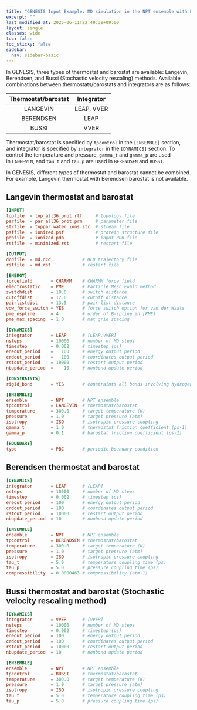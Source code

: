 ```yaml
---
title: "GENESIS Input Example: MD simulation in the NPT ensemble with Langevin, Berendsen, and Bussi thermostat and barostat"
excerpt: ""
last_modified_at: 2025-06-11T22:49:38+09:00
layout: single
classes: wide
toc: false
toc_sticky: false
sidebar:
  nav: sidebar-basic
---
```



In GENESIS, three types of thermostat and barostat are available: Langevin,
Berendsen, and Bussi (Stochastic velocity rescaling) methods.  Available
combinations between thermostats/barostats and integrators are as follows:

| Thermostat/barostat | Integrator |
|:---:|:---:|
| LANGEVIN  | LEAP, VVER |
| BERENDSEN |    LEAP |
|   BUSSI   |    VVER |


Thermostat/barostat is specified by `tpcontrol` in the `[ENSEMBLE]` section, and
integrator is specified by `integrator` in the `[DYNAMICS]` section. To control
the temperature and pressure, `gamma_t` and `gamma_p` are used in `LANGEVIN`,
and `tau_t` and `tau_p` are used in `BERENDSEN` and `BUSSI`.

In GENESIS, different types of thermostat and barostat cannot be combined. For
example, Langevin thermostat with Berendsen barostat is not available.

## Langevin thermostat and barostat

```toml
[INPUT]
topfile  = top_all36_prot.rtf     # topology file
parfile  = par_all36_prot.prm     # parameter file
strfile  = toppar_water_ions.str  # stream file
psffile  = ionized.psf            # protein structure file
pdbfile  = ionized.pdb            # input PDB file
rstfile  = minimized.rst          # restart file
 
[OUTPUT]
dcdfile  = md.dcd            # DCD trajectory file
rstfile  = md.rst            # restart file

[ENERGY]
forcefield       = CHARMM    # CHARMM force field
electrostatic    = PME       # Particle Mesh Ewald method
switchdist       = 10.0      # switch distance
cutoffdist       = 12.0      # cutoff distance
pairlistdist     = 13.5      # pair-list distance
vdw_force_switch = YES       # force switch option for van der Waals
pme_nspline      = 4         # order of B-spline in [PME]
pme_max_spacing  = 1.0       # max grid spacing 

[DYNAMICS]
integrator       = LEAP      # [LEAP,VVER]
nsteps           = 10000     # number of MD steps
timestep         = 0.002     # timestep (ps)
eneout_period    =   100     # energy output period
crdout_period    =   100     # coordinates output period
rstout_period    = 10000     # restart output period
nbupdate_period  =    10     # nonbond update period

[CONSTRAINTS]
rigid_bond       = YES       # constraints all bonds involving hydrogen

[ENSEMBLE]
ensemble         = NPT       # NPT ensemble
tpcontrol        = LANGEVIN  # thermostat/barostat
temperature      = 300.0     # target temperature (K)
pressure         = 1.0       # target pressure (atm)
isotropy         = ISO       # isotropic pressure coupling
gamma_t          = 1.0       # thermostat friction coefficient (ps-1)
gamma_p          = 0.1       # barostat friction coefficient (ps-1)

[BOUNDARY]
type             = PBC       # periodic boundary condition
```

## Berendsen thermostat and barostat

```toml
[DYNAMICS]
integrator       = LEAP      # [LEAP]
nsteps           = 10000     # number of MD steps
timestep         = 0.002     # timestep (ps)
eneout_period    = 100       # energy output period
crdout_period    = 100       # coordinates output period
rstout_period    = 10000     # restart output period
nbupdate_period  = 10        # nonbond update period

[ENSEMBLE]
ensemble         = NPT       # NPT ensemble
tpcontrol        = BERENDSEN # thermostat/barostat
temperature      = 300.0     # target temperature (K)
pressure         = 1.0       # target pressure (atm)
isotropy         = ISO       # isotropic pressure coupling
tau_t            = 5.0       # temperature coupling time (ps)
tau_p            = 5.0       # pressure coupling time (ps)
compressibility  = 0.0000463 # compressibility (atm-1)
```

## Bussi thermostat and barostat (Stochastic velocity rescaling method)

```toml
[DYNAMICS]
integrator       = VVER      # [VVER]
nsteps           = 10000     # number of MD steps
timestep         = 0.002     # timestep (ps)
eneout_period    = 100       # energy output period
crdout_period    = 100       # coordinates output period
rstout_period    = 10000     # restart output period
nbupdate_period  = 10        # nonbond update period

[ENSEMBLE]
ensemble         = NPT       # NPT ensemble
tpcontrol        = BUSSI     # thermostat/barostat
temperature      = 300.0     # target temperature (K)
pressure         = 1.0       # target pressure (atm)
isotropy         = ISO       # isotropic pressure coupling
tau_t            = 5.0       # temperature coupling time (ps)
tau_p            = 5.0       # pressure coupling time (ps)
```

